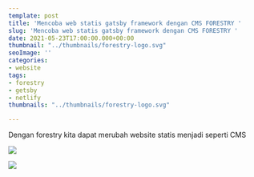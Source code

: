 ```yaml
---
template: post
title: 'Mencoba web statis gatsby framework dengan CMS FORESTRY '
slug: 'Mencoba web statis gatsby framework dengan CMS FORESTRY '
date: 2021-05-23T17:00:00.000+00:00
thumbnail: "../thumbnails/forestry-logo.svg"
seoImage: ''
categories:
- website
tags:
- forestry
- getsby
- netlify
thumbnails: "../thumbnails/forestry-logo.svg"

---
```

Dengan forestry kita dapat merubah website statis menjadi seperti CMS

![](/images/forestry-dasboard.PNG)

![](https://cdn.forestry.io/assets/forestry-logotype-pos-c71a6bd237d9199d0457ba2811553997ff5bab0d2cd0e740686ab26c00d9c240.svg)